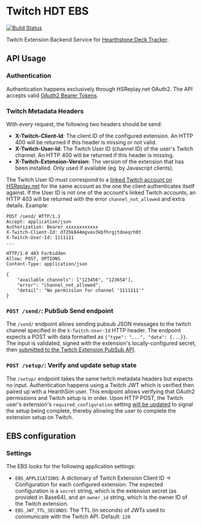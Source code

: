 # Twitch HDT EBS
[![Build Status](https://api.travis-ci.org/HearthSim/twitch-hdt-ebs.svg?branch=master)](https://travis-ci.org/HearthSim/twitch-hdt-ebs)

Twitch Extension Backend Service for [Hearthstone Deck Tracker](https://hsdecktracker.net).


## API Usage

### Authentication

Authentication happens exclusively through HSReplay.net OAuth2.
The API accepts valid [OAuth2 Bearer Tokens](https://github.com/HearthSim/HSReplay.net/wiki/OAuth2-API-docs).

### Twitch Metadata Headers

With every request, the following two headers should be send:

* **X-Twitch-Client-Id**: The client ID of the configured extension.
  An HTTP 400 will be returned if this header is missing or not valid.
* **X-Twitch-User-Id**: The Twitch User ID (channel ID) of the user's Twitch channel.
  An HTTP 400 will be returned if this header is missing.
* **X-Twitch-Extension-Version**: The version of the extension that has been installed.
  Only used if available (eg. by Javascript clients).

The Twitch User ID must correspond to a [linked Twitch account on HSReplay.net](https://hsreplay.net/account/social/connections/)
for the same account as the one the client authenticates itself against.
If the User ID is not one of the account's linked Twitch accounts, an HTTP 403
will be returned with the error `channel_not_allowed` and extra details.
Example:

```
POST /send/ HTTP/1.1
Accept: application/json
Authorization: Bearer xxxxxxxxxxxx
X-Twitch-Client-Id: d72hk844mgvex3kbfhrgjtdoeqrh0t
X-Twitch-User-Id: 1111111
...

HTTP/1.0 403 Forbidden
Allow: POST, OPTIONS
Content-Type: application/json

{
    "available_channels": ["123456", "123654"],
    "error": "channel_not_allowed",
    "detail": "No permission for channel '1111111'"
}
```


### `POST /send/`: PubSub Send endpoint

The `/send/` endpoint allows sending pubsub JSON messages to the twitch channel specified in the `X-Twitch-User-Id` HTTP header.
The endpoint expects a POST with data formatted as `{"type": "...", "data": {...}}`.
The input is validated, signed with the extension's locally-configured secret, then
[submitted to the Twitch Extension PubSub API](https://dev.twitch.tv/docs/extensions/reference#send-extension-pubsub-message).


### `POST /setup/`: Verify and update setup state

The `/setup/` endpoint takes the same twitch metadata headers but expects no input.
Authentication happens using a Twitch JWT which is verified then paired up with a HearthSim user.
This endpoint allows verifying that OAuth2 permissions and Twitch setup is in order. Upon HTTP POST,
the Twitch user's extension's `required_configuration` setting
[will be updated](https://dev.twitch.tv/docs/extensions/reference#set-extension-required-configuration)
to signal the setup being complete, thereby allowing the user to complete the extension setup on Twitch.


## EBS configuration

### Settings

The EBS looks for the following application settings:

* `EBS_APPLICATIONS`: A dictionary of Twitch Extension Client ID -> Configuration for each configured extension.
  The expected configuration is a `secret` string, which is the extension secret (as provided in Base64), and an
  `owner_id` string, which is the owner ID of the Twitch extension.
* `EBS_JWT_TTL_SECONDS`: The TTL (in seconds) of JWTs used to communicate with the Twitch API. Default: `120`
